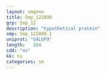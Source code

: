 ```yaml
---
layout: smgene
title: Smp_122090
grp: Smp_12
description: "hypothetical protein"
smp: Smp_122090.1
uniprot: "G4LUF9"
length:   204
cdd: "ns"
kk: ns
categories: sm
---
```

